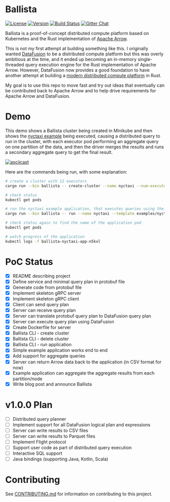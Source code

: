 # Ballista


[![License](https://img.shields.io/badge/License-Apache%202.0-blue.svg)](https://opensource.org/licenses/Apache-2.0)
[![Version](https://img.shields.io/crates/v/ballista.svg)](https://crates.io/crates/ballista)
[![Build Status](https://travis-ci.com/andygrove/ballista.svg?branch=master)](https://travis-ci.com/andygrove/ballista)
[![Gitter Chat](https://badges.gitter.im/ballista-rs/community.svg)](https://gitter.im/ballista-rs/community?utm_source=badge&utm_medium=badge&utm_campaign=pr-badge&utm_content=badge)

Ballista is a proof-of-concept distributed compute platform based on Kubernetes and the Rust implementation of [Apache Arrow](https://arrow.apache.org/).

This is not my first attempt at building something like this. I originally wanted [DataFusion](https://github.com/apache/arrow/tree/master/rust/datafusion) to be a distributed compute platform but this was overly ambitious at the time, and it ended up becoming an in-memory single-threaded query execution engine for the Rust implementation of Apache Arrow. However, DataFusion now provides a good foundation to have another attempt at building a [modern distributed compute platform](https://andygrove.io/how_to_build_a_modern_distributed_compute_platform/) in Rust.

My goal is to use this repo to move fast and try out ideas that eventually can be contributed back to Apache Arrow and to help drive requirements for Apache Arrow and DataFusion.

# Demo

This demo shows a Ballista cluster being created in Minikube and then shows the [nyctaxi example](examples/nyctaxi) being executed, causing a distributed query to run in the cluster, with each executor pod performing an aggregate query on one partition of the data, and then the driver merges the results and runs a secondary aggregate query to get the final result. 

[![asciicast](https://asciinema.org/a/SArI3f8PVFjgc45wHubEQQnca.svg)](https://asciinema.org/a/UCdmelZpxeACYVSeAlGHSWBRr)

Here are the commands being run, with some explanation:

```bash
# create a cluster with 12 executors
cargo run --bin ballista -- create-cluster --name nyctaxi --num-executors 12 --template examples/nyctaxi/templates/executor.yaml

# check status
kubectl get pods

# run the nyctaxi example application, that executes queries using the executors
cargo run --bin ballista -- run --name nyctaxi --template examples/nyctaxi/templates/application.yaml

# check status again to find the name of the application pod
kubectl get pods

# watch progress of the application
kubectl logs -f ballista-nyctaxi-app-n5kxl
```

# PoC Status

- [X] README describing project
- [X] Define service and minimal query plan in protobuf file
- [X] Generate code from protobuf file
- [X] Implement skeleton gRPC server
- [X] Implement skeleton gRPC client
- [X] Client can send query plan
- [X] Server can receive query plan
- [X] Server can translate protobuf query plan to DataFusion query plan
- [X] Server can execute query plan using DataFusion
- [X] Create Dockerfile for server
- [X] Ballista CLI - create cluster
- [X] Ballista CLI - delete cluster
- [X] Ballista CLI - run application
- [X] Simple example application works end to end
- [X] Add support for aggregate queries 
- [X] Server can return Arrow data back to the application (in CSV format for now)
- [X] Example application can aggregate the aggregate results from each partition/node
- [X] Write blog post and announce Ballista

# v1.0.0 Plan 

- [ ] Distributed query planner
- [ ] Implement support for all DataFusion logical plan and expressions
- [ ] Server can write results to CSV files
- [ ] Server can write results to Parquet files
- [ ] Implement Flight protocol
- [ ] Support user code as part of distributed query execution
- [ ] Interactive SQL support
- [ ] Java bindings (supporting Java, Kotlin, Scala)

# Contributing

See [CONTRIBUTING.md](CONTRIBUTING.md) for information on contributing to this project.





